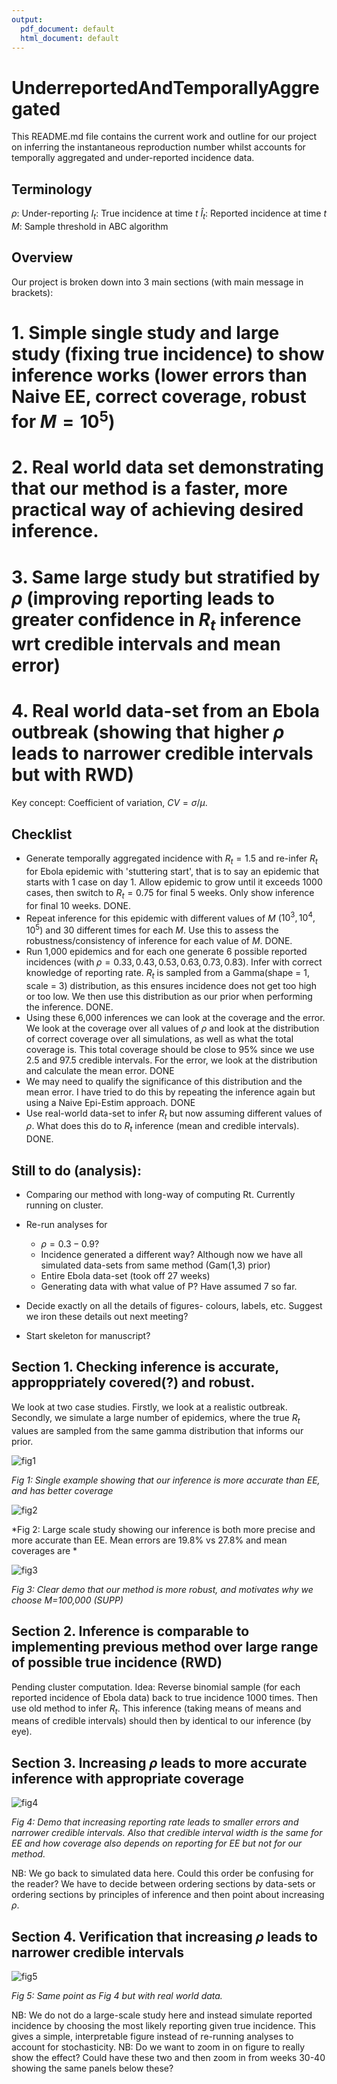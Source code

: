 ```yaml
---
output:
  pdf_document: default
  html_document: default
---
```

# UnderreportedAndTemporallyAggregated

This README.md file contains the current work and outline for our project on inferring the instantaneous reproduction number whilst accounts for temporally aggregated and under-reported incidence data.

## Terminology

$\rho$: Under-reporting
$I_t$: True incidence at time $t$
$\hat{I}_t$: Reported incidence at time $t$
$M$: Sample threshold in ABC algorithm

## Overview

Our project is broken down into 3 main sections (with main message in brackets):

# 1. Simple single study and large study (fixing true incidence) to show inference works (lower errors than Naive EE, correct coverage, robust for $M=10^5$)
# 2. Real world data set demonstrating that our method is a faster, more practical way of achieving desired inference.
# 3. Same large study  but stratified by $\rho$ (improving reporting leads to greater confidence in $R_t$ inference wrt credible intervals and mean error)
# 4. Real world data-set from an Ebola outbreak (showing that higher $\rho$ leads to narrower credible intervals but with RWD)

Key concept: Coefficient of variation, $CV = \sigma/\mu$.

## Checklist

+ Generate temporally aggregated incidence with $R_t=1.5$ and re-infer $R_t$ for Ebola epidemic with 'stuttering start', that is to say an epidemic that starts with 1 case on day 1. Allow epidemic to grow until it exceeds 1000 cases, then switch to $R_t=0.75$ for final 5 weeks. Only show inference for final 10 weeks. DONE.
+ Repeat inference for this epidemic with different values of $M$ ($10^3, 10^4, 10^5$) and 30 different times for each $M$. Use this to assess the robustness/consistency of inference for each value of $M$. DONE.
+ Run 1,000 epidemics and for each one generate 6 possible reported incidences (with $\rho = 0.33, 0.43, 0.53, 0.63, 0.73, 0.83$). Infer with correct knowledge of reporting rate. $R_t$ is sampled from a Gamma(shape = 1, scale = 3) distribution, as this ensures incidence does not get too high or too low. We then use this distribution as our prior when performing the inference. DONE.
+  Using these 6,000 inferences we can look at the coverage and the error. We look at the coverage over all values of $\rho$ and look at the distribution of correct coverage over all simulations, as well as what the total coverage is. This total coverage should be close to 95% since we use 2.5 and 97.5 credible intervals. For the error, we look at the distribution and calculate the mean error. DONE
+ We may need to qualify the significance of this distribution and the mean error. I have tried to do this by repeating the inference again but using a Naive Epi-Estim approach. DONE
+ Use real-world data-set to infer $R_t$ but now assuming different values of $\rho$. What does this do to $R_t$ inference (mean and credible intervals). DONE.

## Still to do (analysis):

+ Comparing our method with long-way of computing Rt. Currently running on cluster.
+ Re-run analyses for
  + $\rho = 0.3-0.9$?
  + Incidence generated a different way? Although now we have all simulated data-sets from same method (Gam(1,3) prior)
  + Entire Ebola data-set (took off 27 weeks)
  + Generating data with what value of P? Have assumed 7 so far.
+ Decide exactly on all the details of figures- colours, labels, etc. Suggest we iron these details out next meeting?

+ Start skeleton for manuscript?


## Section 1. Checking inference is accurate, approppriately covered(?) and robust.

We look at two case studies. Firstly, we look at a realistic outbreak. Secondly, we simulate a large number of epidemics, where the true $R_t$ values are sampled from the same gamma distribution that informs our prior.

![fig1](figs/sectionBasicInference/standardPlot.png)

*Fig 1: Single example showing that our inference is more accurate than EE, and has better coverage*

![fig2](figs/sectionBasicInference/mainFigureBasicInference.png)

*Fig 2: Large scale study showing our inference is both more precise and more accurate than EE. Mean errors are 19.8% vs 27.8% and mean coverages are *

![fig3](figs/sectionRobustness/mainRobustness.png)

*Fig 3: Clear demo that our method is more robust, and motivates why we choose M=100,000 (SUPP)*

## Section 2. Inference is comparable to implementing previous method over large range of possible true incidence (RWD)

Pending cluster computation. Idea: Reverse binomial sample (for each reported incidence of Ebola data) back to true incidence 1000 times. Then use old method to infer $R_t$. This inference (taking means of means and means of credible intervals) should then by identical to our inference (by eye).

## Section 3. Increasing $\rho$ leads to more accurate inference with appropriate coverage

![fig4](figs/sectionEffectOfRho/increasingRhoIsGood.png)

*Fig 4: Demo that increasing reporting rate leads to smaller errors and narrower credible intervals. Also that credible interval width is the same for EE and how coverage also depends on reporting for EE but not for our method.*

NB: We go back to simulated data here. Could this order be confusing for the reader? We have to decide between ordering sections by data-sets or ordering sections by principles of inference and then point about increasing $\rho$.

## Section 4. Verification that increasing $\rho$ leads to narrower credible intervals

![fig5](figs/sectionRWD/widthOfCrediblesDecreaseWithRho.png)

*Fig 5: Same point as Fig 4 but with real world data.*

NB: We do not do a large-scale study here and instead simulate reported incidence by choosing the most likely reporting given true incidence. This gives a simple, interpretable figure instead of re-running analyses to account for stochasticity.
NB: Do we want to zoom in on figure to really show the effect? Could have these two and then zoom in from weeks 30-40 showing the same panels below these?

